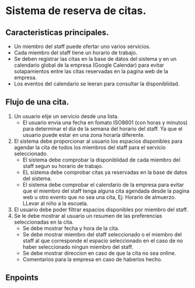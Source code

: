 # Sistema de reserva de citas.

## Caracteristicas principales.

- Un miembro del staff puede ofertar uno varios servicios.
- Cada miembro del staff tiene un horario de trabajo.
- Se deben registrar las citas en la base de datos del sistema y en un calendario global de la empresa (Google Calendar) para evitar solapamientos entre las citas reservadas en la pagina web de la empresa.
- Los eventos del calendario se leeran para consultar la disponiblidad.

## Flujo de una cita.

1. Un usuario elije un servicio desde una lista.
   - El usuario envia una fecha en fomato ISO8601 (con horas y minutos) para determinar el dia de la semana del horario del staff. Ya que el usuario puede estar en una zona horaria diferente.
2. El sistema debe proporcionar al usuario los espacios disponibles para agendar la cita de todos los miembros del staff para el servicio seleccionado.
   - El sistema debe comprobar la disponiblidad de cada miembro del staff segun su horario de trabajo.
   - EL sistema debe comprobar citas ya reservadas en la base de datos del sistema.
   - El sistema debe comprobar el calendario de la empresa para evitar que el miembro del staff tenga alguna cita agendada desde la pagina web u otro evento que no sea una cita, Ej: Horario de almuerzo. LLevar al niño a la escuela.
3. El usuario debe poder filtrar espacios disponibles por miembro del staff.
4. Se le debe mostrar al usuario un resumen de las preferencias seleccionadas en la cita.
   - Se debe mostrar fecha y hora de la cita.
   - Se debe mostrar miembro del staff seleccionado o el miembro del staff al que corresponde el espacio seleccionado en el caso de no haber seleccionado ningun miembro del staff.
   - Se debe mostrar direccion en caso de que la cita no sea online.
   - Comentarios para la empresa en caso de haberlos hecho.

## Enpoints
